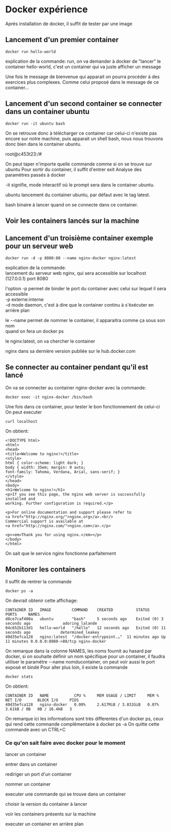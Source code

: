 # Docker expérience

Après installation de docker, il suffit de tester par une image 

## Lancement d'un premier container
```
docker run hello-world
```
explication de la commande:
run, on va demander à docker de "lancer" le container hello-world,
c'est un container qui va juste afficher un message

Une fois le message de bienvenue qui apparait on pourra procéder
à des exercices plus complexes. Comme celui proposé dans le message
de ce container...

## Lancement d'un second container se connecter dans un container ubuntu
```
docker run -it ubuntu bash
```
On se retrouve donc à télécharger ce container car celui-ci n'existe pas encore 
sur notre machine, puis apparait un shell bash, nous nous trouvons donc bien
dans le container ubuntu. 

root@c453t23:/#  

On peut taper n'importe quelle commande comme si on se trouve sur ubuntu
Pour sortir du container, il suffit d'entrer exit
Analyse des paramètres passés à docker

-it signifie, mode interactif où le prompt sera dans le container ubuntu. 

ubuntu lancement du container ubuntu, par défaut avec le tag latest. 

bash binaire à lancer quand on se connecte dans ce container. 

## Voir les containers lancés sur la machine


## Lancement d'un troisième container exemple pour un serveur web
```
docker run -d -p 8080:80 --name nginx-docker nginx:latest
```
explication de la commande:  
lancement du serveur web nginx, qui sera accessible sur localhost (127.0.0.1) port 8080

l'option -p permet de binder le port du container avec celui sur lequel il sera accessible  
-p externe:interne  
-d mode daemon, c'est à dire que le container continu à s'éxécuter en arrière plan  


le --name permet de nommer le container, il apparaitra comme ça sous son nom  
quand on fera un docker ps

le nginx:latest, on va chercher le container 

nginx dans sa dernière version publiée sur le hub.docker.com

## Se connecter au container pendant qu'il est lancé
On va se connecter au container nginx-docker avec la commande:
```
docker exec -it nginx-docker /bin/bash
```
Une fois dans ce container, pour tester le bon fonctionnement de celui-ci
On peut executer
```
curl localhost
```
On obtient:
```
<!DOCTYPE html>
<html>
<head>
<title>Welcome to nginx!</title>
<style>
html { color-scheme: light dark; }
body { width: 35em; margin: 0 auto;
font-family: Tahoma, Verdana, Arial, sans-serif; }
</style>
</head>
<body>
<h1>Welcome to nginx!</h1>
<p>If you see this page, the nginx web server is successfully installed and
working. Further configuration is required.</p>

<p>For online documentation and support please refer to
<a href="http://nginx.org/">nginx.org</a>.<br/>
Commercial support is available at
<a href="http://nginx.com/">nginx.com</a>.</p>

<p><em>Thank you for using nginx.</em></p>
</body>
</html>
```
On sait que le service nginx fonctionne parfaitement

## Monitorer les containers
Il suffit de rentrer la commande 
```
docker ps -a
```
On devrait obtenir cette affichage:
```
CONTAINER ID   IMAGE         COMMAND    CREATED          STATUS                      PORTS     NAMES
d8ce7caf400a   ubuntu        "bash"     5 seconds ago    Exited (0) 3 seconds ago              adoring_lalande
04c652b113d1   hello-world   "/hello"   12 seconds ago   Exited (0) 11 seconds ago             determined_leakey
40d35efca128   nginx:latest  "/docker-entrypoint.…"  11 minutes ago Up 11 minutes 0.0.0.0:8080->80/tcp nginx-docker
```
On remarque dans la colonne NAMES, les noms fournit au hasard par docker, si on souhaite définir un nom spécifique
pour un container, il faudra utiliser le paramétre --name nomducontainer, on peut voir aussi le port exposé et bindé
Pour aller plus loin, il existe la commande
```
docker stats
```
On obtient:
```
CONTAINER ID   NAME           CPU %     MEM USAGE / LIMIT     MEM %     NET I/O       BLOCK I/O     PIDS
40d35efca128   nginx-docker   0.00%     2.617MiB / 3.832GiB   0.07%     3.61kB / 0B   0B / 16.4kB   3
```
On remarque ici les informations sont très differentes d'un docker ps, ceux qui rend cette commande complémentaire à docker ps -a
On quitte cette commande avec un CTRL+C

### Ce qu'on sait faire avec docker pour le moment

lancer un container

entrer dans un container

rediriger un port d'un container

nommer un container

executer une commande qui se trouve dans un container

choisir la version du container à lancer

voir les containers présents sur la machine

executer un container en arrière plan
